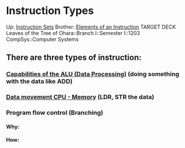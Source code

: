 # Instruction Types

Up: [Instruction Sets](instruction_sets)
Brother: [Elements of an Instruction](elements_of_an_instruction)
TARGET DECK
Leaves of the Tree of Ohara::Branch I::Semester I::1203 CompSys::Computer Systems

## There are three types of instruction:

### [Capabilities of the ALU (Data Processing)](capabilities_of_the_alu_(data_processing)) (doing something with the data like ADD)

### [Data movement CPU - Memory](data_movement_cpu_-_memory) (LDR, STR the data)

### Program flow control (Branching)





































#### Why:
#### How:









